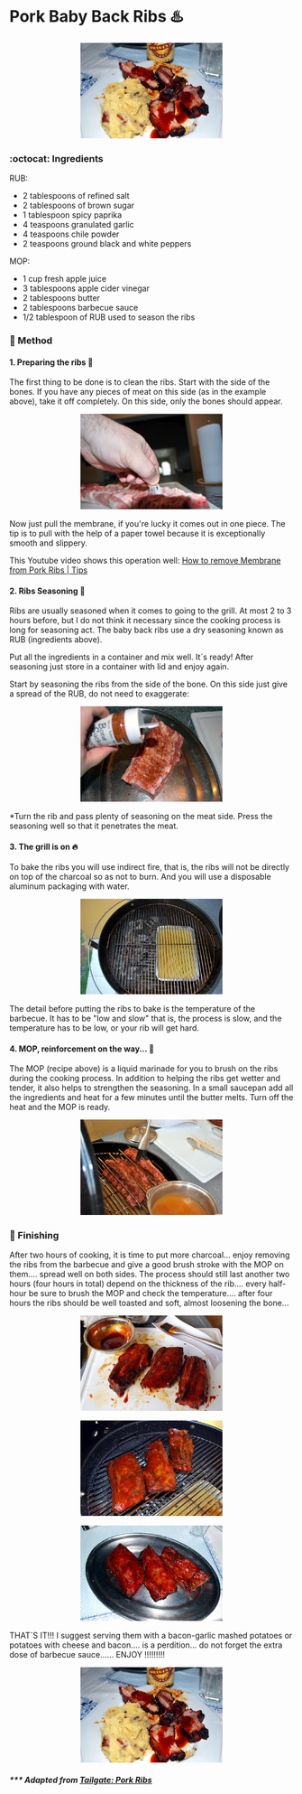 # Pork Baby Back Ribs :hotsprings: 

<p align="center">
  <img alt="first-and-last" src="pics/pork-ribs/first-and-last.jpg" width="50%">
</p>

### :octocat: Ingredients

RUB:

- 2 tablespoons of refined salt
- 2 tablespoons of brown sugar
- 1 tablespoon spicy paprika
- 4 teaspoons granulated garlic 
- 4 teaspoons chile powder
- 2 teaspoons ground black and white peppers

MOP:
- 1 cup fresh apple juice
- 3 tablespoons apple cider vinegar
- 2 tablespoons butter
- 2 tablespoons barbecue sauce
- 1/2 tablespoon of RUB used to season the ribs



### :construction: Method

#### 1.	Preparing the ribs 🔪

The first thing to be done is to clean the ribs. Start with the side of the bones. If you have any pieces of meat on this side (as in the example above), take it off completely. On this side, only the bones should appear.

<p align="center">
  <img alt="first-and-last" src="pics/pork-ribs/second.jpg" width="50%">
</p>

Now just pull the membrane, if you're lucky it comes out in one piece. The tip is to pull with the help of a paper towel because it is exceptionally smooth and slippery.

This Youtube video shows this operation well: [How to remove Membrane from Pork Ribs | Tips](https://www.youtube.com/watch?v=d_fqJcc4n_I&t=35s)


#### 2. Ribs Seasoning 🧂

Ribs are usually seasoned when it comes to going to the grill. At most 2 to 3 hours before, but I do not think it necessary since the cooking process is long for seasoning act. The baby back ribs use a dry seasoning known as RUB (ingredients above).

Put all the ingredients in a container and mix well. It´s ready! After seasoning just store in a container with lid and enjoy again.

Start by seasoning the ribs from the side of the bone. On this side just give a spread of the RUB, do not need to exaggerate:

<p align="center">
  <img alt="first-and-last" src="pics/pork-ribs/third.jpg" width="50%">
</p>

*Turn the rib and pass plenty of seasoning on the meat side. Press the seasoning well so that it penetrates the meat.


#### 3.	The grill is on 🔥

To bake the ribs you will use indirect fire, that is, the ribs will not be directly on top of the charcoal so as not to burn. And you will use a disposable aluminum packaging with water.

<p align="center">
  <img alt="first-and-last" src="pics/pork-ribs/fourth.jpg" width="50%">
</p>

The detail before putting the ribs to bake is the temperature of the barbecue. It has to be "low and slow" that is, the process is slow, and the temperature has to be low, or your rib will get hard.


#### 4.	MOP, reinforcement on the way... 🍎

The MOP (recipe above) is a liquid marinade for you to brush on the ribs during the cooking process. In addition to helping the ribs get wetter and tender, it also helps to strengthen the seasoning.
In a small saucepan add all the ingredients and heat for a few minutes until the butter melts. Turn off the heat and the MOP is ready.

<p align="center">
  <img alt="first-and-last" src="pics/pork-ribs/fifth.jpg" width="50%">
</p>



### :spoon: Finishing

After two hours of cooking, it is time to put more charcoal... enjoy removing the ribs from the barbecue and give a good brush stroke with the MOP on them.... spread well on both sides.
The process should still last another two hours (four hours in total) depend on the thickness of the rib.... every half-hour be sure to brush the MOP and check the temperature.... after four hours the ribs should be well toasted and soft, almost loosening the bone...

<p align="center">
  <img alt="first-and-last" src="pics/pork-ribs/sixth.jpg" width="50%">
</p>

<p align="center">
  <img alt="first-and-last" src="pics/pork-ribs/seventh.jpg" width="50%">
</p>

<p align="center">
  <img alt="first-and-last" src="pics/pork-ribs/eigth.jpg" width="50%">
</p>

THAT´S IT!!! I suggest serving them with a bacon-garlic mashed potatoes or potatoes with cheese and bacon.... is a perdition… do not forget the extra dose of barbecue sauce...... ENJOY !!!!!!!!!

<p align="center">
  <img alt="first-and-last" src="pics/pork-ribs/first-and-last.jpg" width="50%">
</p>


##### *** Adapted from [Tailgate: Pork Ribs](http://tail-gate.blogspot.com/2008/11/pork-ribs.html)
